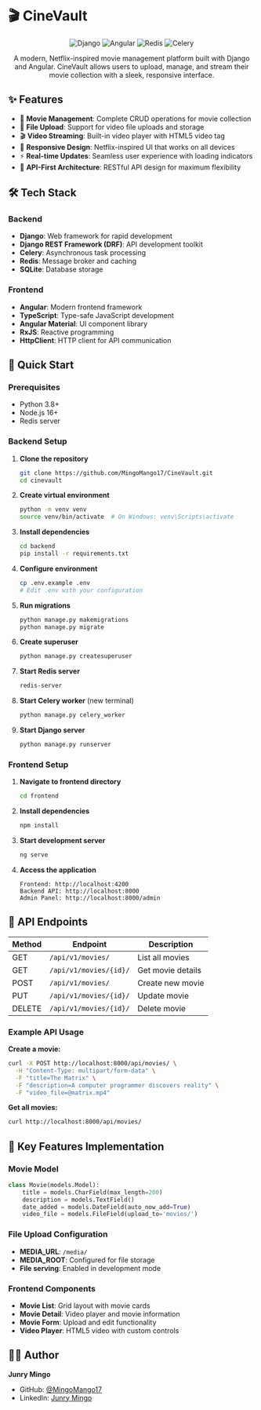 # 🎬 CineVault

<p align="center">
  <img src="https://img.shields.io/badge/Django-092E20?style=for-the-badge&logo=django&logoColor=white" alt="Django">
  <img src="https://img.shields.io/badge/Angular-DD0031?style=for-the-badge&logo=angular&logoColor=white" alt="Angular">
  <img src="https://img.shields.io/badge/Redis-DC382D?style=for-the-badge&logo=redis&logoColor=white" alt="Redis">
  <img src="https://img.shields.io/badge/Celery-37B24D?style=for-the-badge&logo=celery&logoColor=white" alt="Celery">
</p>

<p align="center">
  A modern, Netflix-inspired movie management platform built with Django and Angular. CineVault allows users to upload, manage, and stream their movie collection with a sleek, responsive interface.
</p>

## ✨ Features

- 🎥 **Movie Management**: Complete CRUD operations for movie collection
- 📁 **File Upload**: Support for video file uploads and storage
- 🎬 **Video Streaming**: Built-in video player with HTML5 video tag
- 📱 **Responsive Design**: Netflix-inspired UI that works on all devices
- ⚡ **Real-time Updates**: Seamless user experience with loading indicators
- 🔐 **API-First Architecture**: RESTful API design for maximum flexibility

## 🛠️ Tech Stack

### Backend
- **Django**: Web framework for rapid development
- **Django REST Framework (DRF)**: API development toolkit
- **Celery**: Asynchronous task processing
- **Redis**: Message broker and caching
- **SQLite**: Database storage

### Frontend
- **Angular**: Modern frontend framework
- **TypeScript**: Type-safe JavaScript development
- **Angular Material**: UI component library
- **RxJS**: Reactive programming
- **HttpClient**: HTTP client for API communication

## 🚀 Quick Start

### Prerequisites
- Python 3.8+
- Node.js 16+
- Redis server

### Backend Setup

1. **Clone the repository**
   ```bash
   git clone https://github.com/MingoMango17/CineVault.git
   cd cinevault
   ```

2. **Create virtual environment**
   ```bash
   python -m venv venv
   source venv/bin/activate  # On Windows: venv\Scripts\activate
   ```

3. **Install dependencies**
   ```bash
   cd backend
   pip install -r requirements.txt
   ```

4. **Configure environment**
   ```bash
   cp .env.example .env
   # Edit .env with your configuration
   ```

5. **Run migrations**
   ```bash
   python manage.py makemigrations
   python manage.py migrate
   ```

6. **Create superuser**
   ```bash
   python manage.py createsuperuser
   ```

7. **Start Redis server**
   ```bash
   redis-server
   ```

8. **Start Celery worker** (new terminal)
   ```bash
   python manage.py celery_worker
   ```

9. **Start Django server**
   ```bash
   python manage.py runserver
   ```

### Frontend Setup

1. **Navigate to frontend directory**
   ```bash
   cd frontend
   ```

2. **Install dependencies**
   ```bash
   npm install
   ```

3. **Start development server**
   ```bash
   ng serve
   ```

4. **Access the application**
   ```
   Frontend: http://localhost:4200
   Backend API: http://localhost:8000
   Admin Panel: http://localhost:8000/admin
   ```

## 📡 API Endpoints

| Method | Endpoint | Description |
|--------|----------|-------------|
| GET | `/api/v1/movies/` | List all movies |
| GET | `/api/v1/movies/{id}/` | Get movie details |
| POST | `/api/v1/movies/` | Create new movie |
| PUT | `/api/v1/movies/{id}/` | Update movie |
| DELETE | `/api/v1/movies/{id}/` | Delete movie |

### Example API Usage

**Create a movie:**
```bash
curl -X POST http://localhost:8000/api/movies/ \
  -H "Content-Type: multipart/form-data" \
  -F "title=The Matrix" \
  -F "description=A computer programmer discovers reality" \
  -F "video_file=@matrix.mp4"
```

**Get all movies:**
```bash
curl http://localhost:8000/api/movies/
```

## 🎯 Key Features Implementation

### Movie Model
```python
class Movie(models.Model):
    title = models.CharField(max_length=200)
    description = models.TextField()
    date_added = models.DateField(auto_now_add=True)
    video_file = models.FileField(upload_to='movies/')
```

### File Upload Configuration
- **MEDIA_URL**: `/media/`
- **MEDIA_ROOT**: Configured for file storage
- **File serving**: Enabled in development mode

### Frontend Components
- **Movie List**: Grid layout with movie cards
- **Movie Detail**: Video player and movie information
- **Movie Form**: Upload and edit functionality
- **Video Player**: HTML5 video with custom controls

## 👨‍💻 Author

**Junry Mingo**
- GitHub: [@MingoMango17](https://github.com/MingoMango17/CineVault)
- LinkedIn: [Junry Mingo](https://www.linkedin.com/in/junry-mingo-2bb819246/)

